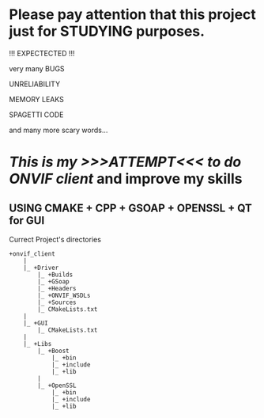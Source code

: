 # Please pay attention that this project just for STUDYING purposes.
!!! EXPECTECTED !!!

  very many BUGS
  
  UNRELIABILITY
  
  MEMORY LEAKS
  
  SPAGETTI CODE
  
  and many more scary words...

# *This is my >>>ATTEMPT<<< to do ONVIF client* and improve my skills
## USING CMAKE + CPP + GSOAP + OPENSSL + QT for GUI

Currect Project's directories

```
+onvif_client		
	|
	|_ +Driver
		|_ +Builds
		|_ +GSoap
		|_ +Headers
		|_ +ONVIF_WSDLs
		|_ +Sources
		|_ CMakeLists.txt				
	|
	|_ +GUI
		|_ CMakeLists.txt
	|
	|_ +Libs
		|_ +Boost
			|_ +bin
			|_ +include
			|_ +lib
		|
		|_ +OpenSSL
			|_ +bin
			|_ +include
			|_ +lib
```
